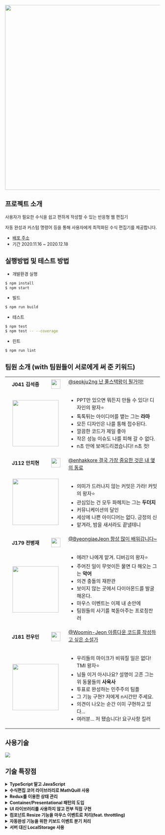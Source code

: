 <p align=center><img src=https://i.imgur.com/4zDHU20.png width=600></p>

## 프로젝트 소개

사용자가 필요한 수식을 쉽고 편하게 작성할 수 있는 반응형 웹 편집기

자동 완성과 커스텀 명령어 등을 통해 사용자에게 최적화된 수식 편집기를 제공합니다.

- [배포 주소](https://fecode.netlify.app)  
- 기간 2020.11.16 ~ 2020.12.18

## 실행방법 및 테스트 방법

- 개발환경 실행
```bash
$ npm install
$ npm start
```
- 빌드
```bash
$ npm run build
```
- 테스트
```bash
$ npm test
$ npm test -- --coverage
```
- 린트
```bash
$ npm run lint
```

## 팀원 소개 (with 팀원들이 서로에게 써 준 키워드)

<table>
  <tr>
    <td width=200 align=center><b>J041 김석중</b></td>
    <td width=70 align=center><img height=30 src=https://i.imgur.com/DAHT9tL.png></td>
    <td width=800 rowspan=2>
      <a href=https://github.com/seokju2ng>@seokju2ng 난 풀스택왕이 될거야!</a><br><br>
    
  - PPT만 있으면 뭐든지 만들 수 있다! 디자인의 왕자⭐
  - 톡톡튀는 아이디어를 뱉는 그는 **라마**
  - 모든 디자인은 나를 통해 접수된다.
  - 깔끔한 코드가 제일 좋아
  - 작은 성능 이슈도 나를 피해 갈 수 없다.
  - n초 안에 보여드리겠습니다! n초 컷!
    </td>
  </tr>
  <tr>
    <td colspan=2 align=center>
      <a href="https://github.com/seokju2ng"><img width="150px" src="https://i.imgur.com/LRLMzb8.png"/></a>
    </td>
  </tr>
  <tr>
    <td width=200 align=center><b>J112 안치현</b></td>
    <td width=70 align=center><img height=30 src=https://i.imgur.com/y6Qpnoo.png></td>
    <td width=800 rowspan=2>
<a href=https://github.com/enhakkore>@enhakkore 결국 가장 중요한 것은 내 옆의 동료</a><br><br>
    
  - 의미가 드러나지 않는 커밋은 가라! 커밋의 왕자⭐
  - 관심있는 건 모두 파헤치는 그는 **두더지**
  - 커뮤니케이션의 달인
  - 세상에 나쁜 아이디어는 없다. 긍정의 신
  - 맡겨라, 밤을 새서라도 끝낼테니
    </td>
  </tr>
  <tr>
    <td colspan=2 align=center>
      <a href="https://github.com/enhakkore"><img width="150px" src="https://i.imgur.com/5LCwXPE.png"></a>
    </td>
  </tr>
  <tr>
    <td width=200 align=center><b>J179 전병재</b></td>
    <td width=70 align=center><img height=30 src=https://i.imgur.com/2PKtnRt.png></td>
    <td width=800 rowspan=2>
<a href=https://github.com/ByeongjaeJeon>@ByeongjaeJeon 항상 많이 배워갑니다~</a><br><br>

  - 에러? 나에게 맡겨. 디버깅의 왕자⭐
  - 주어진 일이 무엇이든 물면 다 해오는 그는 **악어**
  - 의견 충돌의 재판관
  - 보이지 않는 곳에서 다이아몬드를 발굴해온다.
  - 마우스 이벤트는 이제 내 손안에
  - 팀원들의 사기를 북돋아주는 프로칭찬러
    </td>
  </tr>
  <tr>
    <td colspan=2 align=center>
      <a href="https://github.com/ByeongjaeJeon"><img width="150px" src="https://i.imgur.com/No9XTiV.png"></a>
    </td>
  </tr>
  <tr>
    <td width=200 align=center><b>J181 전우민</b></td>
    <td width=70 align=center><img height=30 src=https://i.imgur.com/SRuzOci.png></td>
    <td width=800 rowspan=2>
<a href=https://github.com/Woomin-Jeon>@Woomin-Jeon 아름다운 코드를 작성하고 싶은 소설가</a><br><br>

- 우리들의 마이크가 비워질 일은 없다! TMI 왕자⭐
- 님들 이거 아시나요? 설명이 고픈 그는 위 동물들의 **사육사**
- 투표로 완성하는 민주주의 팀플
- 그 기능 구현? 저에게 n시간만 주세요.
- 의견이 나오는 순간 이미 구현하고 있다...
- 여러분... 저 됐습니다! 요구사항 킬러
    </td>
  </tr>
  <tr>
    <td colspan=2 align=center>
      <a href="https://github.com/Woomin-Jeon"><img width="150px" src="https://i.imgur.com/Qg7OxKb.png"></a>
    </td>
  </tr>
</table>
 
## 사용기술
![](https://i.imgur.com/7543DKF.png)

## 기술 특장점
<details>
<summary><b>TypeScript 말고 JavaScript</b></summary>
<div markdown="1">

이번 프로젝트를 시작할 때 도전해볼 만한 부분으로 TypeScript 이야기가 나와서 TypeScript를 써서 프로젝트를 진행할 것인지에 대해 고민했습니다. 
하지만 TypeScript 가 제공하는 형식 통일성이나 오류 사전 방지와 같은 장점보다 사전 형 정의에 어려움이 있을 수 있다는 멘토님의 말씀이나 아무도 써보지 않은 언어로 생소한 수식 편집기를 만들 때 완성도에 대한 이슈로 모두가 익숙한 JavaScript를 메인 개발 언어로 선정했습니다.

</div>
</details>
<details>
<summary><b>수식편집 코어 라이브러리로 MathQuill 사용</b></summary>
<div markdown="1">

수식 편집을 위한 코어 라이브러리입니다. 처음에는 수식 편집 라이브러리를 직접 만들어 써야 하는지에 대해 많은 고민과 회의를 거쳤는데요. 일단 양이 너무 많아 그렇게 되면 라이브러리 구현만 5주를 해도 완성을 못 할 것 같았고, 멘토 분들께서 라이브러리는 가져다 쓰고 그걸 이용해서 좋은 수식 편집기를 만들어보자 하셔서 MathQuill을 사용하는 것으로 결정했습니다.

</div>
</details>
<details>
<summary><b>Redux를 이용한 상태 관리</b></summary>
<div markdown="1">

Redux라는 전역 상태관리 라이브러리를 통해 컴포넌트 간에 상태를 공유하거나 자유롭게 상태를 변경시킬 수 있었습니다.
예를 들어, LaTeX 명령어를 입력하는 두 영역이 같은 상태를 공유하고, 동시에 각자 그 상태를 변경할 필요가 있었는데 Redux를 사용해 간편하게 처리할 수 있었습니다.
또한, Undo/Redo 기능을 적용하면서 이전의 상태들을 관리하는 것이 필요했었는데 이 역시 Redux를 사용해서 쉽게 상태를 처리할 수 있었습니다.
저희는 Redux-toolkit을 사용하여 쉽게 Redux 환경을 설정하고 toolkit에 내장된 immer 라이브러리와 thunk 역시 활용하였습니다.
immer 라이브러리를 사용하니 비대해진 actionCreator 함수들을 간결하고 직관적으로 표현할 수 있었고, thunk를 사용하니 Debounce와 같은 복잡한 로직들을 간편하게 처리할 수 있었습니다.

</div>
</details>
<details>
<summary><b>Container/Presentational 패턴의 도입</b></summary>
<div markdown="1">

저희는 이번 프로젝트의 상태관리 라이브러리로 Redux를 도입하기로 한 뒤, Redux 공식 문서에 소개되어있는 Container/Presentational 패턴을 도입하기로 하였습니다. 
이 패턴에서 Container는 presentational 컴포넌트들을 감싸고 있는 껍데기 컴포넌트로, 상태와 상태를 변경하는 로직을 품고 presentational 컴포넌트에 주입해주는 역할을 합니다. Presentational 컴포넌트는 말 그대로 props로 주입받은 상태들을 토대로 표현(렌더링) 해주는 역할을 합니다.
이 패턴을 통해 저희가 얻었던 이점은 다음과 같습니다.
첫 번째로, 상태를 가지는 컴포넌트와 이를 받아서 렌더링만 해주는 컴포넌트의 역할을 구분해줌으로써 **관심사의 분리를 통해 유지 보수를 용이**하게 할 수 있었습니다. 특히 저희 같은 경우는 중간에 대대적인 프로젝트의 UI 변경이 있었는데, UI 외적인 로직을 담당하는 container가 분리되어있어서 비교적 빨리 변경을 이룰 수 있었습니다.
두 번째로, 이렇게 container와 presentational을 구분함으로써 presentational 컴포넌트들을 **쉽게 재사용할 수 있었고 개발 시간을 단축**할 수 있었습니다.
마지막으로, 지저분한 상태관리 로직들을 분리하다 보니 **UI 테스트를 쉽고 직관적으로 작성**할 수 있었습니다.
하지만 저희가 느낀 단점도 있었는데, presentational 컴포넌트의 깊이가 깊어질수록 계속 최상위에 있는 container로부터 받은 props를 전달해주어야 하는 점 때문에 컴포넌트가 받아야 하는 props가 많아져서 지저분해진다는 것과 로직이 복잡해지다 보니 container가 점점 비대해진다는 것입니다.

</div>
</details>
<details>
<summary><b>UI 라이브러리를 사용하지 않고 전부 직접 구현</b></summary>
<div markdown="1">

UI 라이브러리를 도입하게 될 경우, 개발 시간은 단축할 수 있지만, 저희 프로젝트 테마에 딱 맞는 UI를 제공하면서 제약이 따를 것으로 판단하여 이를 직접 구현하기로 하였습니다.
아울러 항상 동일한 UI/UX를 제공하기 위해 \<input\>이나 \<select\> 같이 브라우저나 OS에 구속받을 수 있는 부분들 역시 모두 직접 구현해주었습니다.
또한, 사용자에게 딱딱하지 않고 부드러운 UI를 제공하기 위해 CSS animation과 transition을 적극적으로 사용하였으며, 화면 크기에 따라 깨지지 않고 정상적으로 보일 수 있도록 반응형 웹을 구현하였습니다.

</div>
</details>
<details>
<summary><b>컴포넌트 Resize 기능을 마우스 이벤트로 처리(feat. throttling)</b></summary>
<div markdown="1">

메인화면에서 두 영역을 나누면서 크기를 조절 할 수 있는 **Bar**를 만들고자 했습니다.  처음엔 drag&drop API로 드래그해서 resize하는 기능을 구현하려고 했습니다. Bar를 드래그해서 드랍할 때 마우스 위치를 계산하여 두 영역의 높이를 계산해주는 것까지는 잘 진행되었으나, 드래그할 때 마우스를 따라다니는 Bar를 수직으로만 이동하게 하고 싶었습니다.
그러나 drag&drop API로는 이 문제를 해결할 수 없어 mouse 이벤트로 변경하게 되었습니다. Bar에 **onMouseDown**으로 Bar를 클릭한 시점에 Bar가 이제 움직일 것이라는 상태로 변경하고, Bar가 움직이는 상태가 되면 **onMouseMove**로 하얀 점선이 움직이는 마우스를 따라다니며  높이를 미리 볼 수 있게 했습니다. Bar가 움직일 수 있는 영역에 **onMouseUp** 이벤트를 주어 마우스 드래그가 끝날 때 Bar의 상태를 바꾸고 마우스가 움직일 때 점선이 따라다니지 않고 두 영역의 높이가 resize 되도록 구현했습니다.
더불어 mouseMove 이벤트가 너무 빈번하게 발생하여 이를 최적화하기 위해 **쓰로틀링(throttling)**을 적용하여 100ms 마다 이벤트가 처리되도록 했습니다.

</div>
</details>
<details>
<summary><b>자동완성 기능을 위한 키보드 이벤트 분기 처리</b></summary>
<div markdown="1">

Backslash(\)를 입력했을 때 입력 가능한 명령어들이 포함된 레이아웃을 미리보기로 제공하여 LaTeX 명령어를 직접 다 입력하지 않고 선택한 명령어가 바로 입력되도록 하여 자동완성 기능을 구현했습니다.
keyup 이벤트 함수에서는 Backslash, Backspace, Delete 키에 대한 이벤트를 처리했습니다. backslash를 입력하면 자동완성 레이아웃이 나타나도록 했습니다. 그리고 backslash를 입력한 이후 입력되는 Alphabet들을 buffer에 저장 되도록 했습니다. Backspace와 Delete가 입력되면 buffer에 있는 값 중에서 가장 최신 값을 삭제하도록 했습니다.  
keydown 이벤트 함수에서는 Down(↓), Up(↑), Enter, Space, Tab 키에 대한 이벤트를 처리했습니다.  Down(↓), Up(↑)이 입력되면 자동완성 레이아웃에 포함된 아이템 중에서 특정 아이템을 가리키도록 했습니다. Enter, Space, Tab이 입력되면 현재까지 입력된 LaTeX 명령어를 수식 기호로 바꿔줍니다. 자동완성 레이아웃에 포함된 특정 아이템을 선택한 상태에서 Enter, Space, Tab이 입력되면 선택한 아이템이 입력 영역에 입력되어 수식 기호로 바뀌도록 했습니다.
keypress 이벤트 함수에서는 Alphabet 키에 대한 이벤트를 처리했습니다. Backslash가 입력된 이후 Alphabet이 입력되면 buffer에 저장되도록 했습니다. Alphabet 키를 keypress 이벤트 함수에서 처리한 이유는 keydown 이벤트 함수에서는 소문자를 입력해도 대문자에 해당하는 ASCII 코드로 해석해서 대소문자를 구분해서 ASCII 코드로 해석하는 keypress 이벤트 함수에서 처리하였습니다.

</div>
</details>
<details>
<summary><b>서버 대신 LocalStorage 사용</b></summary>
<div markdown="1">

저희는 부스트캠프 웹 풀스택 과정에 있지만, 이번 프로젝트에서 필요하지 않다면 굳이 서버를 두지 않고 좀 더 프론트엔드에 집중해도 좋을 것 같다는 멘토님의 의견에 서버를 둘 것인지에 대해 팀원들끼리 고민을 하였습니다.
그 결과 "클라이언트 기반 수식편집기"라는 저희 프로젝트 주제에 맞게 서버에 종속되지 않는 수식편집기를 제공하고자 서버 대신 **LocalStorage**를 사용하기로 하였습니다.

</div>
</details>